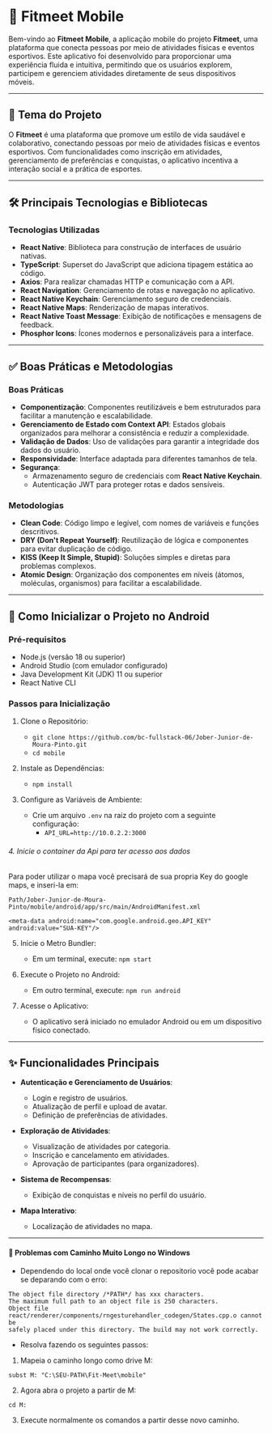# 📱 **Fitmeet Mobile**

Bem-vindo ao **Fitmeet Mobile**, a aplicação mobile do projeto **Fitmeet**, uma plataforma que conecta pessoas por meio de atividades físicas e eventos esportivos. Este aplicativo foi desenvolvido para proporcionar uma experiência fluida e intuitiva, permitindo que os usuários explorem, participem e gerenciem atividades diretamente de seus dispositivos móveis.

---

## 🎯 **Tema do Projeto**

O **Fitmeet** é uma plataforma que promove um estilo de vida saudável e colaborativo, conectando pessoas por meio de atividades físicas e eventos esportivos. Com funcionalidades como inscrição em atividades, gerenciamento de preferências e conquistas, o aplicativo incentiva a interação social e a prática de esportes.

---

## 🛠️ **Principais Tecnologias e Bibliotecas**

### **Tecnologias Utilizadas**
- **React Native**: Biblioteca para construção de interfaces de usuário nativas.
- **TypeScript**: Superset do JavaScript que adiciona tipagem estática ao código.
- **Axios**: Para realizar chamadas HTTP e comunicação com a API.
- **React Navigation**: Gerenciamento de rotas e navegação no aplicativo.
- **React Native Keychain**: Gerenciamento seguro de credenciais.
- **React Native Maps**: Renderização de mapas interativos.
- **React Native Toast Message**: Exibição de notificações e mensagens de feedback.
- **Phosphor Icons**: Ícones modernos e personalizáveis para a interface.

---

## ✅ **Boas Práticas e Metodologias**

### **Boas Práticas**
- **Componentização**: Componentes reutilizáveis e bem estruturados para facilitar a manutenção e escalabilidade.
- **Gerenciamento de Estado com Context API**: Estados globais organizados para melhorar a consistência e reduzir a complexidade.
- **Validação de Dados**: Uso de validações para garantir a integridade dos dados do usuário.
- **Responsividade**: Interface adaptada para diferentes tamanhos de tela.
- **Segurança**:
  - Armazenamento seguro de credenciais com **React Native Keychain**.
  - Autenticação JWT para proteger rotas e dados sensíveis.

### **Metodologias**
- **Clean Code**: Código limpo e legível, com nomes de variáveis e funções descritivos.
- **DRY (Don't Repeat Yourself)**: Reutilização de lógica e componentes para evitar duplicação de código.
- **KISS (Keep It Simple, Stupid)**: Soluções simples e diretas para problemas complexos.
- **Atomic Design**: Organização dos componentes em níveis (átomos, moléculas, organismos) para facilitar a escalabilidade.

---

## 🚀 **Como Inicializar o Projeto no Android**

### **Pré-requisitos**
- Node.js (versão 18 ou superior)
- Android Studio (com emulador configurado)
- Java Development Kit (JDK) 11 ou superior
- React Native CLI

### **Passos para Inicialização**

1. Clone o Repositório:
   - `git clone https://github.com/bc-fullstack-06/Jober-Junior-de-Moura-Pinto.git`
   - `cd mobile`

2. Instale as Dependências:
   - `npm install`

3. Configure as Variáveis de Ambiente:
   - Crie um arquivo `.env` na raiz do projeto com a seguinte configuração:
     - `API_URL=http://10.0.2.2:3000`

###### 4. Inicie o container da Api para ter acesso aos dados

   Para poder utilizar o mapa você precisará de sua propria Key do google maps, e inseri-la em:

   ```
   Path/Jober-Junior-de-Moura-Pinto/mobile/android/app/src/main/AndroidManifest.xml 

   <meta-data android:name="com.google.android.geo.API_KEY" android:value="SUA-KEY"/>
   ```

5. Inicie o Metro Bundler:
   - Em um terminal, execute: `npm start`

6. Execute o Projeto no Android:
   - Em outro terminal, execute: `npm run android`

7. Acesse o Aplicativo:
   - O aplicativo será iniciado no emulador Android ou em um dispositivo físico conectado.

---

## ✨ **Funcionalidades Principais**

- **Autenticação e Gerenciamento de Usuários**:
  - Login e registro de usuários.
  - Atualização de perfil e upload de avatar.
  - Definição de preferências de atividades.

- **Exploração de Atividades**:
  - Visualização de atividades por categoria.
  - Inscrição e cancelamento em atividades.
  - Aprovação de participantes (para organizadores).

- **Sistema de Recompensas**:
  - Exibição de conquistas e níveis no perfil do usuário.

- **Mapa Interativo**:
  - Localização de atividades no mapa.

---

#### 📁 Problemas com Caminho Muito Longo no Windows
- Dependendo do local onde você clonar o repositorio você pode acabar se deparando com o erro: 
 
 ```
 The object file directory /*PATH*/ has xxx characters.
The maximum full path to an object file is 250 characters.
 Object file react/renderer/components/rngesturehandler_codegen/States.cpp.o cannot be
safely placed under this directory. The build may not work correctly.
```
- Resolva fazendo os seguintes passos:
1. Mapeia o caminho longo como drive M:
```  
subst M: "C:\SEU-PATH\Fit-Meet\mobile"
```
  2. Agora abra o projeto a partir de M:
```
cd M:
```
3. Execute normalmente os comandos a partir desse novo caminho.

